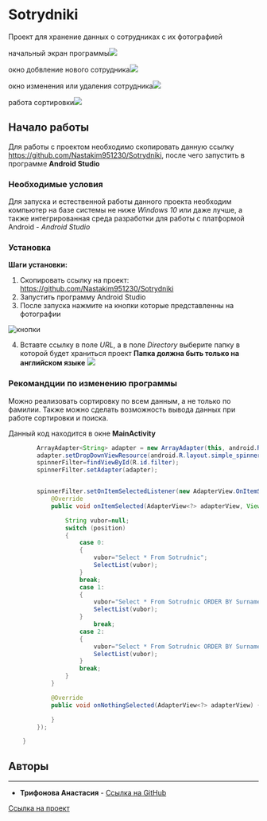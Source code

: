 # Sotrydniki
Проект для хранение данных о сотрудниках с их фотографией

начальный экран программы![](https://sun9-west.userapi.com/sun9-14/s/v1/ig2/QaCkjlcKjFef51C_7yvdrIXqR6u6V6bNdj6EoRV-gAmy_EArqSASinp_0PcwHDWywEp1flonD0UaSVkcNuPHaIJ0.jpg?size=720x1600&quality=95&type=album)


окно добвление нового сотрудника![](https://sun9-west.userapi.com/sun9-65/s/v1/ig2/AtjCL650pge3gjww248PaAbbMXiHytXBaSY5zFGI4BZNP4Z0UcvQBz9wrCluNC2NCH0ZxfyIn3zOIoo-4uy953vm.jpg?size=720x1600&quality=95&type=album)


окно изменения или удаления сотрудника![](https://sun9-west.userapi.com/sun9-50/s/v1/ig2/y_YjfPAfJVvI4lmAnozJX-Z4Lr1TKH7O_mVMQ2_HNTwRHNntvn29P23gS4QixZfSg12Zdba_HfUeONgbI6g16DAD.jpg?size=720x1600&quality=95&type=album)

работа сортировки![](https://sun9-east.userapi.com/sun9-29/s/v1/ig2/wQ8BOZsT1jd4hF0P-0NbsLf_52HynLjtBzGV_txMk1m33gAPUB0RJHlvlqiBNoIVqqAzJ4_ym6FS-5oHHyLUcY-q.jpg?size=720x1600&quality=95&type=album)


## Начало работы

Для работы с проектом необходимо скопировать данную ссылку https://github.com/Nastakim951230/Sotrydniki, после чего запустить в программе **Android Studio** 

### Необходимые условия

Для запуска и естественной работы данного проекта необходим компьютер на базе системы не ниже *Windows 10* или даже лучше, а также интегрированная среда разработки для работы с платформой Android - *Android Studio*



### Установка

**Шаги установки:**

1. Скопировать ссылку на проект: https://github.com/Nastakim951230/Sotrydniki
2. Запустить программу Android Studio
3. После запуска нажмите на кнопки которые представленны на фотографии

![кнопки](https://sun9-west.userapi.com/sun9-11/s/v1/ig2/iTlglam0qA1GjRQvgnzilN35Io_3rI7xeulkwOoAG6xxhkA-0-4B1_ra6z7iIc-NNjGJFTnAy0pItl-x9gsbulIM.jpg?size=623x117&quality=96&type=album)

4. Вставте ссылку в поле *URL*, а в поле *Directory* выберите папку в которой будет храниться проект
**Папка должна быть только на английском языке**
![](https://sun9-west.userapi.com/sun9-53/s/v1/ig2/aPgujFXTEn4JEqjmv7R8EU12bqB3AcZQpoO2zUHrXiTiu8Mdrf-_TFBeHA0DOYce6M7FvLrX1fEiJ1afXhM-zn8L.jpg?size=743x138&quality=96&type=album)


### Рекомандции по изменению программы
Можно реализовать сортировку по всем данным, а не только по фамилии. Также можно сделать возможность вывода данных при работе сортировки и поиска.

Данный код находится в окне **MainActivity**

```java
        ArrayAdapter<String> adapter = new ArrayAdapter(this, android.R.layout.simple_spinner_item, Filter);
        adapter.setDropDownViewResource(android.R.layout.simple_spinner_dropdown_item);
        spinnerFilter=findViewById(R.id.filter);
        spinnerFilter.setAdapter(adapter);


        spinnerFilter.setOnItemSelectedListener(new AdapterView.OnItemSelectedListener() {
            @Override
            public void onItemSelected(AdapterView<?> adapterView, View view, int position, long l) {

                String vubor=null;
                switch (position)
                {
                    case 0:
                    {
                        vubor="Select * From Sotrudnic";
                        SelectList(vubor);
                    }
                    break;
                    case 1:
                    {
                        vubor="Select * From Sotrudnic ORDER BY Surname";
                        SelectList(vubor);
                    }
                        break;
                    case 2:
                    {
                        vubor="Select * From Sotrudnic ORDER BY Surname DESC";
                        SelectList(vubor);
                    }
                    break;
                }
            }

            @Override
            public void onNothingSelected(AdapterView<?> adapterView) {

            }
        });

    }
```

## Авторы
---
* **Трифонова Анастасия** - [Ссылка на GitHub](https://github.com/Nastakim951230)

 [Ссылка на проект](https://github.com/Nastakim951230/Sotrydniki) 
